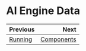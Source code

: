 
# AI Engine Data



<div class="section_buttons">

| Previous          |                              Next |
|:------------------|----------------------------------:|
| [Running](04_notation.md) | [Components](06_components.md) |


</div>